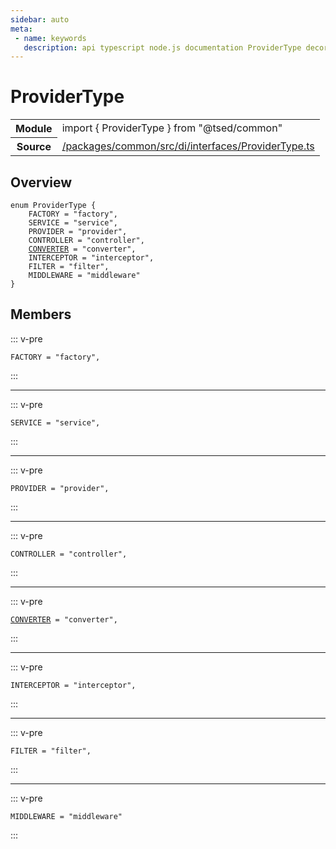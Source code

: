 ```yaml
---
sidebar: auto
meta:
 - name: keywords
   description: api typescript node.js documentation ProviderType decorator
---
```

# ProviderType <Badge text="Decorator" type="decorator"/>
<!-- Summary -->
<section class="symbol-info"><table class="is-full-width"><tbody><tr><th>Module</th><td><div class="lang-typescript"><span class="token keyword">import</span> { ProviderType }&nbsp;<span class="token keyword">from</span>&nbsp;<span class="token string">"@tsed/common"</span></div></td></tr><tr><th>Source</th><td><a href="https://github.com/Romakita/ts-express-decorators/blob/v4.31.4/packages/common/src/di/interfaces/ProviderType.ts#L0-L0">/packages/common/src/di/interfaces/ProviderType.ts</a></td></tr></tbody></table></section>

<!-- Overview -->
## Overview


<pre><code class="typescript-lang "><span class="token keyword">enum</span> ProviderType <span class="token punctuation">{</span>
    FACTORY<span class="token punctuation"> = </span><span class="token string">"factory"</span><span class="token punctuation">,</span>
    SERVICE<span class="token punctuation"> = </span><span class="token string">"service"</span><span class="token punctuation">,</span>
    PROVIDER<span class="token punctuation"> = </span><span class="token string">"provider"</span><span class="token punctuation">,</span>
    CONTROLLER<span class="token punctuation"> = </span><span class="token string">"controller"</span><span class="token punctuation">,</span>
    <a href="/api/common/converters/constants/CONVERTER.html"><span class="token">CONVERTER</span></a><span class="token punctuation"> = </span><span class="token string">"converter"</span><span class="token punctuation">,</span>
    INTERCEPTOR<span class="token punctuation"> = </span><span class="token string">"interceptor"</span><span class="token punctuation">,</span>
    FILTER<span class="token punctuation"> = </span><span class="token string">"filter"</span><span class="token punctuation">,</span>
    MIDDLEWARE<span class="token punctuation"> = </span><span class="token string">"middleware"</span>
<span class="token punctuation">}</span></code></pre>



<!-- Members -->




## Members


::: v-pre

<div class="method-overview">
<pre><code class="typescript-lang ">FACTORY<span class="token punctuation"> = </span><span class="token string">"factory"</span><span class="token punctuation">,</span></code></pre>

</div>



:::



***



::: v-pre

<div class="method-overview">
<pre><code class="typescript-lang ">SERVICE<span class="token punctuation"> = </span><span class="token string">"service"</span><span class="token punctuation">,</span></code></pre>

</div>



:::



***



::: v-pre

<div class="method-overview">
<pre><code class="typescript-lang ">PROVIDER<span class="token punctuation"> = </span><span class="token string">"provider"</span><span class="token punctuation">,</span></code></pre>

</div>



:::



***



::: v-pre

<div class="method-overview">
<pre><code class="typescript-lang ">CONTROLLER<span class="token punctuation"> = </span><span class="token string">"controller"</span><span class="token punctuation">,</span></code></pre>

</div>



:::



***



::: v-pre

<div class="method-overview">
<pre><code class="typescript-lang "><a href="/api/common/converters/constants/CONVERTER.html"><span class="token">CONVERTER</span></a><span class="token punctuation"> = </span><span class="token string">"converter"</span><span class="token punctuation">,</span></code></pre>

</div>



:::



***



::: v-pre

<div class="method-overview">
<pre><code class="typescript-lang ">INTERCEPTOR<span class="token punctuation"> = </span><span class="token string">"interceptor"</span><span class="token punctuation">,</span></code></pre>

</div>



:::



***



::: v-pre

<div class="method-overview">
<pre><code class="typescript-lang ">FILTER<span class="token punctuation"> = </span><span class="token string">"filter"</span><span class="token punctuation">,</span></code></pre>

</div>



:::



***



::: v-pre

<div class="method-overview">
<pre><code class="typescript-lang ">MIDDLEWARE<span class="token punctuation"> = </span><span class="token string">"middleware"</span></code></pre>

</div>



:::